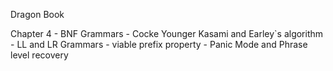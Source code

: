 Dragon Book

Chapter 4
	- BNF Grammars
	- Cocke Younger Kasami and Earley`s algorithm
	- LL and LR Grammars
	- viable prefix property
	- Panic Mode and Phrase level recovery

